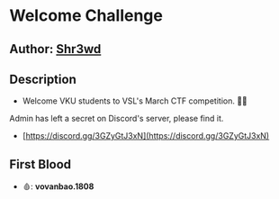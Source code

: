 # Welcome Challenge

## Author: [Shr3wd](https://github.com/shr3wcl)

## Description

- Welcome VKU students to VSL's March CTF competition. 🙋🥷

Admin has left a secret on Discord's server, please find it.

- [https://discord.gg/3GZyGtJ3xN](https://discord.gg/3GZyGtJ3xN)

## First Blood

- 🩸: **vovanbao.1808**
